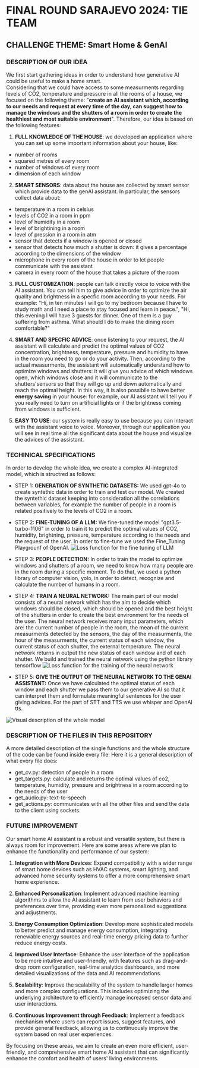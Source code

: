 # FINAL ROUND SARAJEVO 2024: TIE TEAM
## CHALLENGE THEME: Smart Home & GenAI

### DESCRIPTION OF OUR IDEA
We first start gathering ideas in order to understand how generative AI could be useful to make a home smart. <br>
Considering that we could have access to some measurments regarding levels of CO2, temperature and pressure in all the rooms of a house, 
we focused on the following theme: "**create an AI assistant which, according to our needs and request at every time of the day, can suggest how to manage the windows and the shutters of a room in order to create the healthiest and most suitable environment**". 
Therefore, our idea is based on the following features: 
1. **FULL KNOWLEDGE OF THE HOUSE**: we developed an application where you can set up some important information about your house, like:
- number of rooms
- squared metres of every room
- number of windows of every room
- dimension of each window
  
2. **SMART SENSORS**: data about the house are collected by smart sensor which provide data to the genAI assistant. In particular, the sensors collect data about:
- temperature in a room in celsius
- levels of CO2 in a room in ppm
- level of humidity in a room 
- level of brightining in a room
- level of pression in a room in atm
- sensor that detects if a window is opened or closed
- sensor that detects how much a shutter is down: it gives a percentage according to the dimensions of the window
- microphone in every room of the house in order to let people communicate with the assistant
- camera in every room of the house that takes a picture of the room
  
3. **FULL CUSTOMIZATION**: people can talk directly voice to voice with the AI assistant. You can tell him to give advice in order to optimize the air quality and brightness in a specfic room according to your needs. For example: "Hi, in ten minutes I will go to my bedroom because I have to study math and I need a place to stay focused and learn in peace.", "Hi, this evening I will have 3 guests for dinner. One of them is a guy suffering from asthma. What should I do to make the dining room comfortable?"
   
5. **SMART AND SPECFIC ADVICE**: once listening to your request, the AI assistant will calculate and predict the optimal values of CO2 concentration, brightness, temperature, pressure and humidity to have in the room you need to go or do your activity. Then, according to the actual measurments, the assistant will automatically understand how to optimize windows and shutters: it will give you advice of which windows open, which windows close and it will communicate to the shutters'sensors so that they will go up and down automatically and reach the optimal height. In this way, it is also possibile to have better **energy saving** in your house: for example, our AI assistant will tell you if you really need to turn on artificial lights or if the brightness coming from windows is sufficient.
   
7. **EASY TO USE**: our system is really easy to use because you can interact with the assistant voice to voice. Moreover, through our application you will see in real time all the significant data about the house and visualize the advices of the assistant.


### TECHINICAL SPECIFICATIONS
In order to develop the whole idea, we create a complex AI-integrated model, which is structred as follows: 

- STEP 1: **GENERATION OF SYNTHETIC DATASETS:** We used gpt-4o to create syntethic data in order to train and test our model. We created the syntethic dataset keeping into consideration all the correlations between variables, for example the number of people in a room is related positively to the levels of CO2 in a room.
  
- STEP 2: **FINE-TUNING OF A LLM:** We fine-tuned the model "gpt3.5-turbo-1106" in order to train it to predict the optimal values of CO2, humidity, brightning, pressure, temperature according to the needs and the request of the user. In order to fine-tune we used the Fine_Tuning Playgrounf of OpenAI.
![Loss function for the fine tuning of LLM](loss_fun_fine_tuning.png)
  
- STEP 3: **PEOPLE DETECTION:** In order to train the model to optimize windows and shutters of a room, we need to know how many people are in the room during a specific moment. To do that, we used a python library of computer vision, yolo, in order to detect, recognize and calculate the number of humans in a room.
  
- STEP 4: **TRAIN A NEURAL NETWORK:** The main part of our model consists of a neural network which has the aim to decide which windows should be closed, which should be opened and the best height of the shutters in order to create the best environment for the needs of the user. The neural network receives many input parameters, which are: the current number of people in the room, the mean of the current measurments detected by the sensors, the day of the measurments, the hour of the measurments, the current status of each window, the current status of each shutter, the external temperature. The neural network returns in output the new status of each window and of each shutter. We build and trained the neural network using the python library tensorflow
![Loss function for the training of the neural network](loss_fun_neural_network.png)
  
- STEP 5: **GIVE THE OUTPUT OF THE NEURAL NETWORK TO THE GENAI ASSISTANT:** Once we have calculated the optimal status of each window and each shutter we pass them to our generative AI so that it can interpret them and formulate meaningful sentences for the user giving advices. For the part of STT and TTS we use whisper and OpenAI tts.

![Visual description of the whole model](Layer.jpg)

### DESCRIPTION OF THE FILES IN THIS REPOSITORY
A more detailed description of the single functions and the whole structure of the code can be found inside every file. 
Here it is a general description of what every file does: 
- get_cv.py: detection of people in a room
- get_targets.py: calculate and returns the optimal values of co2, temperature, humidity, pressure and brightness in a room according to the needs of the user
- get_audio.py: text-to-speech
- get_actions.py: communicates with all the other files and send the data to the client using sockets.  


### FUTURE IMPROVEMENT
Our smart home AI assistant is a robust and versatile system, but there is always room for improvement. Here are some areas where we plan to enhance the functionality and performance of our system:

1. **Integration with More Devices**: Expand compatibility with a wider range of smart home devices such as HVAC systems, smart lighting, and advanced home security systems to offer a more comprehensive smart home experience.

2. **Enhanced Personalization**: Implement advanced machine learning algorithms to allow the AI assistant to learn from user behaviors and preferences over time, providing even more personalized suggestions and adjustments.

3. **Energy Consumption Optimization**: Develop more sophisticated models to better predict and manage energy consumption, integrating renewable energy sources and real-time energy pricing data to further reduce energy costs.

4. **Improved User Interface**: Enhance the user interface of the application to be more intuitive and user-friendly, with features such as drag-and-drop room configuration, real-time analytics dashboards, and more detailed visualizations of the data and AI recommendations.

5. **Scalability**: Improve the scalability of the system to handle larger homes and more complex configurations. This includes optimizing the underlying architecture to efficiently manage increased sensor data and user interactions.

6. **Continuous Improvement through Feedback**: Implement a feedback mechanism where users can report issues, suggest features, and provide general feedback, allowing us to continuously improve the system based on real user experiences.

By focusing on these areas, we aim to create an even more efficient, user-friendly, and comprehensive smart home AI assistant that can significantly enhance the comfort and health of users' living environments. 
